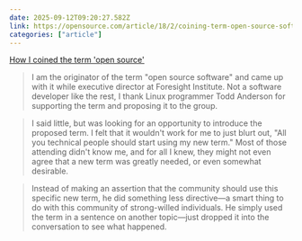 ```yaml
---
date: 2025-09-12T09:20:27.582Z
link: https://opensource.com/article/18/2/coining-term-open-source-software
categories: ["article"]
---
```

[How I coined the term 'open source'](https://opensource.com/article/18/2/coining-term-open-source-software)

> I am the originator of the term "open source software" and came up with it while executive director at Foresight Institute. Not a software developer like the rest, I thank Linux programmer Todd Anderson for supporting the term and proposing it to the group.

> I said little, but was looking for an opportunity to introduce the proposed term. I felt that it wouldn't work for me to just blurt out, "All you technical people should start using my new term." Most of those attending didn't know me, and for all I knew, they might not even agree that a new term was greatly needed, or even somewhat desirable.

> Instead of making an assertion that the community should use this specific new term, he did something less directive—a smart thing to do with this community of strong-willed individuals. He simply used the term in a sentence on another topic—just dropped it into the conversation to see what happened.
